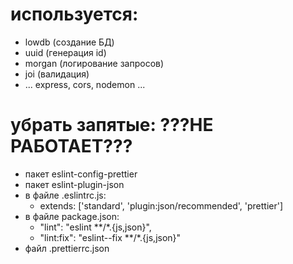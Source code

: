 # используется:

-   lowdb (создание БД)
-   uuid (генерация id)
-   morgan (логирование запросов)
-   joi (валидация)
-   ... express, cors, nodemon ...

# убрать запятые: ???НЕ РАБОТАЕТ???

-   пакет eslint-config-prettier
-   пакет eslint-plugin-json
-   в файле .eslintrc.js:
    -   extends: ['standard', 'plugin:json/recommended', 'prettier']
-   в файле package.json:
    -   "lint": "eslint \*\*/\*.{js,json}",
    -   "lint:fix": "eslint--fix \*\*/\*.{js,json}"
-   файл .prettierrc.json
